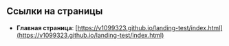 
## Ссылки на страницы

- **Главная страница**: [https://v1099323.github.io/landing-test/index.html](https://v1099323.github.io/landing-test/index.html)

